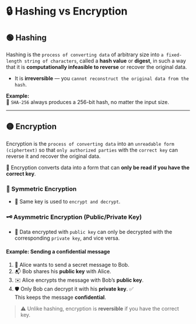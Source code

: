 # 🔒 Hashing vs Encryption

## 🟢 Hashing

Hashing is the `process of converting data` of arbitrary size into `a fixed-length string of characters`, called a **hash value** or **digest**, in such a way that it is **computationally infeasible to reverse** or recover the original data.  
- It is **irreversible** — you `cannot reconstruct the original data from the hash`.

**Example:**  
📝 `SHA-256` always produces a 256-bit hash, no matter the input size.

---

## 🟡 Encryption

Encryption is the `process of converting data` into an `unreadable form (ciphertext)` so that `only authorized parties` with the `correct key` can reverse it and recover the original data.

🔐 Encryption converts data into a form that can **only be read if you have the correct key**.

### 🔑 Symmetric Encryption
- 🔄 Same key is used to `encrypt and decrypt`.

### 🗝️ Asymmetric Encryption (Public/Private Key)
- 🔹 Data encrypted with `public key` can only be decrypted with the corresponding `private key`, and vice versa.

#### Example: Sending a confidential message
1. 👩 Alice wants to send a secret message to Bob.  
2. 📬 Bob shares his **public key** with Alice.  
3. ✉️ Alice encrypts the message with Bob’s **public key**.  
4. 🛡️ Only Bob can decrypt it with his **private key**. ✅  
   This keeps the message **confidential**.

> ⚠️ Unlike hashing, encryption is **reversible** if you have the correct key.
